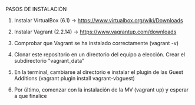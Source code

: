 PASOS DE INSTALACIÓN

1. Instalar VirtualBox (6.1) -> https://www.virtualbox.org/wiki/Downloads

2. Instalar Vagrant (2.2.14) -> https://www.vagrantup.com/downloads

3. Comprobar que Vagrant se ha instalado correctamente (vagrant -v)

4. Clonar este repositorio en un directorio del equipo a elección. Crear el subdirectorio "vagrant_data"

5. En la terminal, cambiarse al directorio e instalar el plugin de las Guest Additions (vagrant plugin install vagrant-vbguest)

6. Por último, comenzar con la instalación de la MV (vagrant up) y esperar a que finalice
